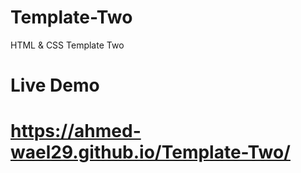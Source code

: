# Template-Two
HTML &amp; CSS Template Two

# Live Demo
# https://ahmed-wael29.github.io/Template-Two/
